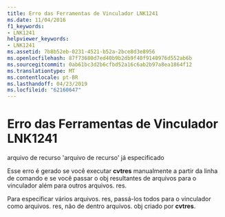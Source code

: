 ```yaml
---
title: Erro das Ferramentas de Vinculador LNK1241
ms.date: 11/04/2016
f1_keywords:
- LNK1241
helpviewer_keywords:
- LNK1241
ms.assetid: 7b8b52eb-0231-4521-b52a-2bce8d3e8956
ms.openlocfilehash: 87f73680d7ed40b9b2db9f40f9140976d552ab6b
ms.sourcegitcommit: 0ab61bc3d2b6cfbd52a16c6ab2b97a8ea1864f12
ms.translationtype: MT
ms.contentlocale: pt-BR
ms.lasthandoff: 04/23/2019
ms.locfileid: "62160647"
---
```

# <a name="linker-tools-error-lnk1241"></a>Erro das Ferramentas de Vinculador LNK1241

arquivo de recurso 'arquivo de recurso' já especificado

Esse erro é gerado se você executar **cvtres** manualmente a partir da linha de comando e se você passar o obj resultantes de arquivos para o vinculador além para outros arquivos. res.

Para especificar vários arquivos. res, passá-los todos para o vinculador como arquivos. res, não de dentro arquivos. obj criado por **cvtres**.